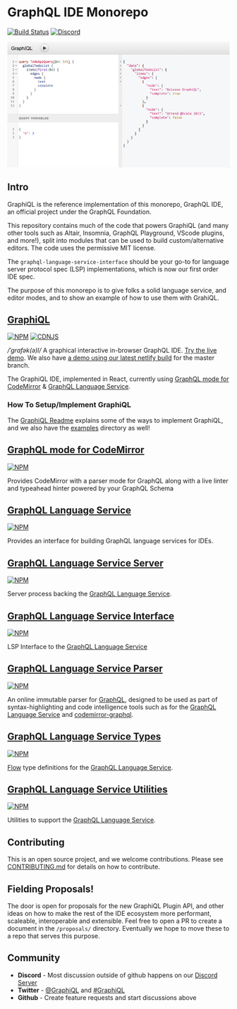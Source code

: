 # GraphQL IDE Monorepo


[![Build Status](https://travis-ci.org/graphql/graphiql.svg?branch=master)](https://travis-ci.org/graphql/graphiql)
[![Discord](https://img.shields.io/discord/586999333447270440.svg)](https://discord.gg/RfY2dvr)

[![](packages/graphiql/resources/graphiql.png)](https://graphiql-test.netlify.com/)

## Intro

GraphiQL is the reference implementation of this monorepo, GraphQL IDE, an official project under the GraphQL Foundation.

This repository contains much of the code that powers GraphiQL (and many other tools such as Altair, Insomnia, GraphQL Playground, VScode plugins, and more!), split into modules that can be used to build custom/alternative editors. The code uses the permissive MIT license.

The `graphql-language-service-interface` should be your go-to for language server protocol spec (LSP) implementations, which is now our first order IDE spec.

The purpose of this monorepo is to give folks a solid language service, and editor modes, and to show an example of how to use them with GrahiQL.


## [GraphiQL](packages/graphiql#readme)
[![NPM](https://img.shields.io/npm/v/graphiql.svg)](https://npmjs.com/graphiql)
[![CDNJS](https://img.shields.io/cdnjs/v/graphiql.svg)](https://cdnjs.com/libraries/graphiql)

_/ˈɡrafək(ə)l/_ A graphical interactive in-browser GraphQL IDE. [Try the live demo](http://graphql.org/swapi-graphql). We also have [a demo using our latest netlify build]() for the master branch.

The GraphiQL IDE, implemented in React, currently using [GraphQL mode for CodeMirror](packages/codemirror-graphql#readme) & [GraphQL Language Service](packages/graphql-language-service#readme).

### How To Setup/Implement GraphiQL
The [GraphiQL Readme](packages/graphiql#readme) explains some of the ways to implement GraphiQL, and we also have the [examples](packages/graphiql-examples) directory as well!

## [GraphQL mode for CodeMirror](packages/codemirror-graphql#readme)
[![NPM](https://img.shields.io/npm/v/codemirror-graphql.svg)](https://npmjs.com/codemirror-graphql)

Provides CodeMirror with a parser mode for GraphQL along with a live linter and typeahead hinter powered by your GraphQL Schema


## [GraphQL Language Service](packages/graphql-language-service#readme)
[![NPM](https://img.shields.io/npm/v/graphql-language-service.svg)](https://npmjs.com/graphql-language-service)

Provides an interface for building GraphQL language services for IDEs.


##  [GraphQL Language Service Server](packages/graphql-language-service-server#readme)
[![NPM](https://img.shields.io/npm/v/graphql-language-service.svg)](https://npmjs.com/graphql-language-service)

Server process backing the [GraphQL Language Service](packages/graphql-language-service#readme).


## [GraphQL Language Service Interface](packages/graphql-language-service-interface#readme)
[![NPM](https://img.shields.io/npm/v/graphql-language-service-interface.svg)](https://npmjs.com/graphql-language-service-interface)

LSP Interface to the [GraphQL Language Service](packages/graphql-language-service#readme)


## [GraphQL Language Service Parser](packages/graphql-language-service-parser#readme)
[![NPM](https://img.shields.io/npm/v/graphql-language-service-parser.svg)](https://npmjs.com/graphql-language-service-parser)

An online immutable parser for [GraphQL](http://graphql.org/), designed to be used as part of syntax-highlighting and code intelligence tools such as for the [GraphQL Language Service](packages/graphql-language-service#readme) and [codemirror-graphql](packages/codemirror-graphql#readme).


## [GraphQL Language Service Types](packages/graphql-language-service-types#readme)
[![NPM](https://img.shields.io/npm/v/graphql-language-service-types.svg)](https://npmjs.com/graphql-language-service-types)

[Flow](https://flowtype.org/) type definitions for the [GraphQL Language Service](packages/graphql-language-service#readme).


## [GraphQL Language Service Utilities](packages/graphql-language-service-utils#readme)
[![NPM](https://img.shields.io/npm/v/graphql-language-service-utils.svg)](https://npmjs.com/graphql-language-service-utils)

Utilities to support the [GraphQL Language Service](packages/graphql-language-service#readme).


## Contributing

This is an open source project, and we welcome contributions. Please see
[CONTRIBUTING.md](CONTRIBUTING.md) for details on how to contribute.


## Fielding Proposals!

The door is open for proposals for the new GraphiQL Plugin API, and other ideas on how to make the rest of the IDE ecosystem more performant, scaleable, interoperable and extensible.
Feel free to open a PR to create a document in the `/proposals/` directory. 
Eventually we hope to move these to a repo that serves this purpose.


## Community

- __Discord__ - Most discussion outside of github happens on our [Discord Server](https://discord.gg/eNuu9Cb)
- __Twitter__ - [@GraphiQL](https://twitter.com/@GraphiQL) and [#GraphiQL](https://twitter.com/hashtag/GraphiQL)
- __Github__ - Create feature requests and start discussions above

